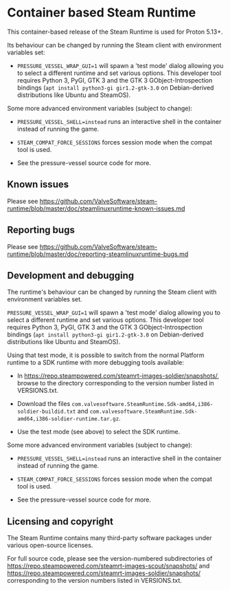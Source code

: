 Container based Steam Runtime
=============================

This container-based release of the Steam Runtime is used for Proton 5.13+.

Its behaviour can be changed by running the Steam client with environment
variables set:

* `PRESSURE_VESSEL_WRAP_GUI=1` will
    spawn a 'test mode' dialog allowing you to select a different runtime
    and set various options. This developer tool requires Python 3, PyGI,
    GTK 3 and the GTK 3 GObject-Introspection bindings
    (`apt install python3-gi gir1.2-gtk-3.0` on Debian-derived
    distributions like Ubuntu and SteamOS).

Some more advanced environment variables (subject to change):

* `PRESSURE_VESSEL_SHELL=instead` runs an interactive shell in the
    container instead of running the game.

* `STEAM_COMPAT_FORCE_SESSIONS` forces session mode when the compat tool
    is used.

* See the pressure-vessel source code for more.

Known issues
------------

Please see
https://github.com/ValveSoftware/steam-runtime/blob/master/doc/steamlinuxruntime-known-issues.md

Reporting bugs
--------------

Please see
https://github.com/ValveSoftware/steam-runtime/blob/master/doc/reporting-steamlinuxruntime-bugs.md

Development and debugging
-------------------------

The runtime's behaviour can be changed by running the Steam client with
environment variables set.

`PRESSURE_VESSEL_WRAP_GUI=1` will
spawn a 'test mode' dialog allowing you to select a different runtime
and set various options. This developer tool requires Python 3, PyGI,
GTK 3 and the GTK 3 GObject-Introspection bindings
(`apt install python3-gi gir1.2-gtk-3.0` on Debian-derived
distributions like Ubuntu and SteamOS).

Using that test mode, it is possible to switch from the normal Platform
runtime to a SDK runtime with more debugging tools available:

* In <https://repo.steampowered.com/steamrt-images-soldier/snapshots/>,
    browse to the directory corresponding to the version number listed
    in VERSIONS.txt.

* Download the files
    `com.valvesoftware.SteamRuntime.Sdk-amd64,i386-soldier-buildid.txt`
    and
    `com.valvesoftware.SteamRuntime.Sdk-amd64,i386-soldier-runtime.tar.gz`.

* Use the test mode (see above) to select the SDK runtime.

Some more advanced environment variables (subject to change):

* `PRESSURE_VESSEL_SHELL=instead` runs an interactive shell in the
    container instead of running the game.

* `STEAM_COMPAT_FORCE_SESSIONS` forces session mode when the compat tool
    is used.

* See the pressure-vessel source code for more.

Licensing and copyright
-----------------------

The Steam Runtime contains many third-party software packages under
various open-source licenses.

For full source code, please see the version-numbered subdirectories of
<https://repo.steampowered.com/steamrt-images-scout/snapshots/> and
<https://repo.steampowered.com/steamrt-images-soldier/snapshots/>
corresponding to the version numbers listed in VERSIONS.txt.
